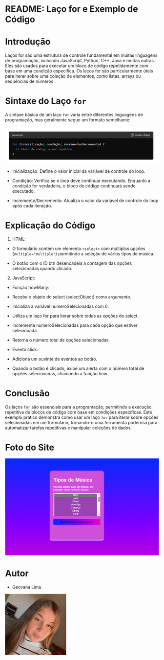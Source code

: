 # README: Laço for e Exemplo de Código

# Introdução
Laços for são uma estrutura de controle fundamental em muitas linguagens de programação, incluindo JavaScript, Python, C++, Java e muitas outras. Eles são usados para executar um bloco de código repetidamente com base em uma condição específica. Os laços for são particularmente úteis para iterar sobre uma coleção de elementos, como listas, arrays ou sequências de números.

# Sintaxe do Laço `for`
A sintaxe básica de um laço `for` varia entre diferentes linguagens de programação, mas geralmente segue um formato semelhante:

![](img/img1.png)

* Inicialização: Define o valor inicial da variável de controle do loop.

* Condição: Verifica se o loop deve continuar executando. Enquanto a condição for verdadeira, o bloco de código continuará sendo executado.

* Incremento/Decremento: Atualiza o valor da variável de controle do loop após cada iteração.

# Explicação do Código
1. HTML:

* O formulário contém um elemento `<select>` com múltiplas opções (`multiple="multiple"`) permitindo a seleção de vários tipos de música.

* O botão com o ID btn desencadeia a contagem das opções selecionadas quando clicado.

2. JavaScript:

* Função howMany:

* Recebe o objeto do select (selectObject) como argumento.

* Inicializa a variável numeroSelecionadas com 0.

* Utiliza um laço for para iterar sobre todas as opções do select.

* Incrementa numeroSelecionadas para cada opção que estiver selecionada.

* Retorna o número total de opções selecionadas.

* Evento click:

* Adiciona um ouvinte de eventos ao botão.

* Quando o botão é clicado, exibe um alerta com o número total de opções selecionadas, chamando a função how

# Conclusão
Os laços `for` são essenciais para a programação, permitindo a execução repetitiva de blocos de código com base em condições específicas. 
Este exemplo prático demonstra como usar um laço `for` para iterar sobre opções selecionadas em um formulário, tornando-o uma ferramenta poderosa para automatizar tarefas repetitivas e manipular coleções de dados.
# Foto do Site 

![](img/img2.png)

# Autor 

* Geovana Lima

<img src="img/img_geo.png" width="200px">
